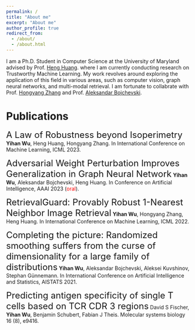 ```yaml
---
permalink: /
title: "About me"
excerpt: "About me"
author_profile: true
redirect_from: 
  - /about/
  - /about.html
---
```


I am a Ph.D. Student in Computer Science at the University of Maryland advised by Prof. [Heng Huang](https://sites.pitt.edu/~heh45/).  where I am currently conducting research on Trustworthy Machine Learning. My work revolves around exploring the application of this field in various areas, such as computer vision, graph neural networks, and multi-modal retrieval. I am fortunate to collabrate with Prof. [Hongyang Zhang](https://hongyanz.github.io/) and Prof. [Aleksandar Bojchevski](https://abojchevski.github.io/).

Publications
======
<font size=5>A Law of Robustness beyond Isoperimetry</font>
**Yihan Wu**, Heng Huang, Hongyang Zhang.
In International Conference on Machine Learning, ICML 2023.

<font size=5>Adversarial Weight Perturbation Improves Generalization in Graph Neural Network</font>
**Yihan Wu**, Aleksandar Bojchevski, Heng Huang.
In Conference on Artificial Intelligence, AAAI 2023 (<span style="color:red">oral</span>).

<font size=5>RetrievalGuard: Provably Robust 1-Nearest Neighbor Image Retrieval</font>
**Yihan Wu**, Hongyang Zhang, Heng Huang.
In International Conference on Machine Learning, ICML 2022.

<font size=5>Completing the picture: Randomized smoothing suffers from the curse of dimensionality for a large family of distributions</font>
**Yihan Wu**, Aleksandar Bojchevski, Aleksei Kuvshinov, Stephan Günnemann.
In International Conference on Artificial Intelligence and Statistics, AISTATS 2021.

<font size=5>Predicting antigen specificity of single T cells based on TCR CDR 3 regions</font>
David S Fischer, **Yihan Wu**, Benjamin Schubert, Fabian J Theis.
Molecular systems biology 16 (8), e9416.
